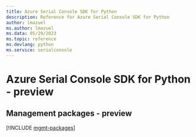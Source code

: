 ```yaml
---
title: Azure Serial Console SDK for Python
description: Reference for Azure Serial Console SDK for Python
author: lmazuel
ms.author: lmazuel
ms.data: 05/29/2023
ms.topic: reference
ms.devlang: python
ms.service: serialconsole
---
```

# Azure Serial Console SDK for Python - preview

## Management packages - preview
[!INCLUDE [mgmt-packages](serial-console-mgmt-index.md)]